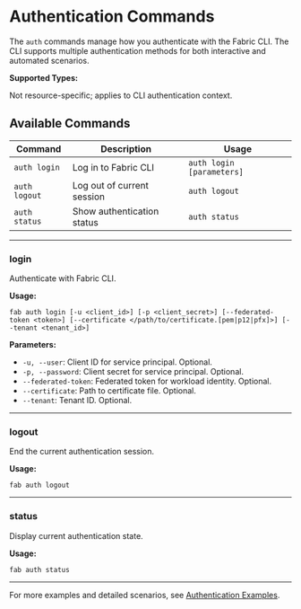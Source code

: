 # Authentication Commands

The `auth` commands manage how you authenticate with the Fabric CLI. The CLI supports multiple authentication methods for both interactive and automated scenarios.

**Supported Types:**

Not resource-specific; applies to CLI authentication context.

## Available Commands

| Command        | Description                | Usage                                                                 |
|----------------|---------------------------|-----------------------------------------------------------------------|
| `auth login`   | Log in to Fabric CLI      | `auth login [parameters]`                                                |
| `auth logout`  | Log out of current session| `auth logout`                                                         |
| `auth status`  | Show authentication status| `auth status`                                                         |

---

### login

Authenticate with Fabric CLI.

**Usage:**

```
fab auth login [-u <client_id>] [-p <client_secret>] [--federated-token <token>] [--certificate </path/to/certificate.[pem|p12|pfx]>] [--tenant <tenant_id>]
```

**Parameters:**

- `-u, --user`: Client ID for service principal. Optional.
- `-p, --password`: Client secret for service principal. Optional.
- `--federated-token`: Federated token for workload identity. Optional.
- `--certificate`: Path to certificate file. Optional.
- `--tenant`: Tenant ID. Optional.

---

### logout

End the current authentication session.

**Usage:**

```
fab auth logout
```

---

### status

Display current authentication state.

**Usage:**

```
fab auth status
```

---

For more examples and detailed scenarios, see [Authentication Examples](../../examples/auth_examples.md).
